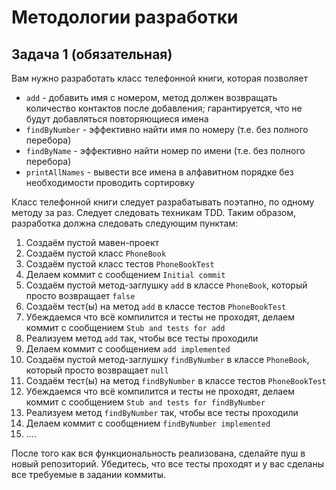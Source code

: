 # Методологии разработки

## Задача 1 (обязательная)

Вам нужно разработать класс телефонной книги, которая позволяет
* `add` - добавить имя с номером, метод должен возвращать количество контактов после добавления; гарантируется, что не будут добавляться повторяющиеся имена
* `findByNumber` - эффективно найти имя по номеру (т.е. без полного перебора)
* `findByName` - эффективно найти номер по имени (т.е. без полного перебора)
* `printAllNames` - вывести все имена в алфавитном порядке без необходимости проводить сортировку

Класс телефонной книги следует разрабатывать поэтапно, по одному методу за раз.
Следует следовать техникам TDD.
Таким образом, разработка должна следовать следующим пунктам:
1. Создаём пустой мавен-проект
1. Создаём пустой класс `PhoneBook`
1. Создаём пустой класс тестов `PhoneBookTest`
1. Делаем коммит с сообщением `Initial commit`
2. Создаём пустой метод-заглушку `add` в классе `PhoneBook`, который просто возвращает `false`
3. Создаём тест(ы) на метод `add` в классе тестов `PhoneBookTest`
4. Убеждаемся что всё компилится и тесты не проходят, делаем коммит с сообщением `Stub and tests for add`
5. Реализуем метод `add` так, чтобы все тесты проходили
6. Делаем коммит с сообщением `add implemented`
2. Создаём пустой метод-заглушку `findByNumber` в классе `PhoneBook`, который просто возвращает `null`
3. Создаём тест(ы) на метод `findByNumber` в классе тестов `PhoneBookTest`
4. Убеждаемся что всё компилится и тесты не проходят, делаем коммит с сообщением `Stub and tests for findByNumber`
5. Реализуем метод `findByNumber` так, чтобы все тесты проходили
6. Делаем коммит с сообщением `findByNumber implemented`
7. ....

После того как вся функциональность реализована, сделайте пуш в новый репозиторий. Убедитесь, что все тесты проходят и у вас сделаны все требуемые в задании коммиты.
